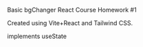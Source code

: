 Basic bgChanger React Course Homework #1

Created using Vite+React and Tailwind CSS.

implements useState
